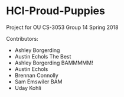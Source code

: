 # HCI-Proud-Puppies
Project for OU CS-3053 Group 14 Spring 2018

Contributors:
- Ashley Borgerding
- Austin Echols The Best
- Ashley Borgerding BAMMMMM!
- Austin Echols
- Brennan Connolly
- Sam Emswiler BAM
- Uday Kohli
